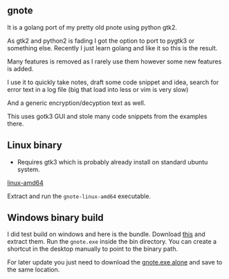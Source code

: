 ## gnote

It is a golang port of my pretty old pnote using python gtk2.

As gtk2 and python2 is fading I got the option to port to pygtk3 or something else. Recently I just learn golang and like it so this is the result.

Many features is removed as I rarely use them however some new features is added.

I use it to quickly take notes, draft some code snippet and idea, search for error text in a log file (big that load into less or vim is very slow)

And a generic encryption/decyption text as well.

This uses gotk3 GUI and stole many code snippets from the examples there.

## Linux binary

- Requires gtk3 which is probably already install on standard ubuntu system.

[linux-amd64](https://xvt-public-repo.s3-ap-southeast-2.amazonaws.com/pub/devops/gnote-linux-amd64.tar.xz)

Extract and run the `gnote-linux-amd64` executable.

## Windows binary build

I did test build on windows and here is the bundle. Download
[this](https://xvt-public-repo.s3-ap-southeast-2.amazonaws.com/pub/devops/gnote-bundle-windows-amd64.7z)
and extract them. Run the `gnote.exe` inside the bin directory. You can create a
shortcut in the desktop manually to point to the binary path.

For later update you just need to download the [gnote.exe
alone](https://xvt-public-repo.s3-ap-southeast-2.amazonaws.com/pub/devops/gnote-windows-amd64.exe)
and save to the same location.

